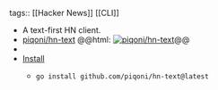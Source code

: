 tags:: [[Hacker News]] [[CLI]]

- A text-first HN client.
- [piqoni/hn-text](https://github.com/piqoni/hn-text)
  @@html: <a href="https://github.com/piqoni/hn-text/"><img src="https://github-readme-stats-astronomer.vercel.app/api/pin/?username=piqoni&repo=hn-text&theme=tokyonight" alt="piqoni/hn-text"/></a>@@
-
- [Install](https://github.com/piqoni/hn-text#installation)
	- ```bash
	  go install github.com/piqoni/hn-text@latest
	  ```